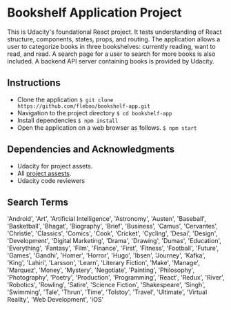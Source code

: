 # Bookshelf Application Project

This is Udacity's foundational React project. It tests understanding of React structure, components, states, props, and routing. The application allows a user to categorize books in three bookshelves: currently reading, want to read, and read. A search page for a user to search for more books is also included. A backend API server containing books is provided by Udacity.

## Instructions
* Clone the application
```$ git clone https://github.com/fleboo/bookshelf-app.git```
* Navigation to the project directory
```$ cd bookshelf-app```
* Install dependencies
```$ npm install```
* Open the application on a web browser as follows.
```$ npm start```

## Dependencies and Acknowledgments

* Udacity for project assets.
* All [project assests](https://github.com/udacity/reactnd-project-myreads-starter).
* Udacity code reviewers

## Search Terms
'Android', 'Art', 'Artificial Intelligence', 'Astronomy', 'Austen', 'Baseball', 'Basketball', 'Bhagat', 'Biography', 'Brief', 'Business', 'Camus', 'Cervantes', 'Christie', 'Classics', 'Comics', 'Cook', 'Cricket', 'Cycling', 'Desai', 'Design', 'Development', 'Digital Marketing', 'Drama', 'Drawing', 'Dumas', 'Education', 'Everything', 'Fantasy', 'Film', 'Finance', 'First', 'Fitness', 'Football', 'Future', 'Games', 'Gandhi', 'Homer', 'Horror', 'Hugo', 'Ibsen', 'Journey', 'Kafka', 'King', 'Lahiri', 'Larsson', 'Learn', 'Literary Fiction', 'Make', 'Manage', 'Marquez', 'Money', 'Mystery', 'Negotiate', 'Painting', 'Philosophy', 'Photography', 'Poetry', 'Production', 'Programming', 'React', 'Redux', 'River', 'Robotics', 'Rowling', 'Satire', 'Science Fiction', 'Shakespeare', 'Singh', 'Swimming', 'Tale', 'Thrun', 'Time', 'Tolstoy', 'Travel', 'Ultimate', 'Virtual Reality', 'Web Development', 'iOS'
